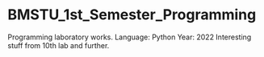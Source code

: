 # BMSTU_1st_Semester_Programming
Programming laboratory works. 
Language: Python
Year: 2022
Interesting stuff from 10th lab and further.
